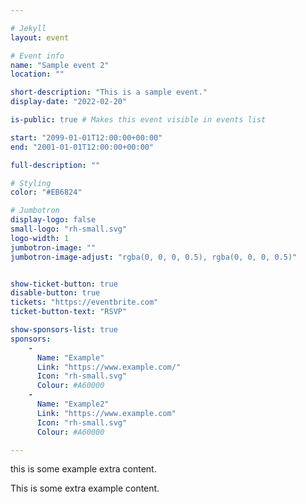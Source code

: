 ```yaml
---

# Jekyll
layout: event

# Event info
name: "Sample event 2"
location: ""

short-description: "This is a sample event."
display-date: "2022-02-20"

is-public: true # Makes this event visible in events list

start: "2099-01-01T12:00:00+00:00"
end: "2001-01-01T12:00:00+00:00"

full-description: ""

# Styling
color: "#EB6824"

# Jumbotron
display-logo: false
small-logo: "rh-small.svg"
logo-width: 1
jumbotron-image: ""
jumbotron-image-adjust: "rgba(0, 0, 0, 0.5), rgba(0, 0, 0, 0.5)"


show-ticket-button: true
disable-button: true
tickets: "https://eventbrite.com"
ticket-button-text: "RSVP"

show-sponsors-list: true
sponsors:
    -
      Name: "Example"
      Link: "https://www.example.com/"
      Icon: "rh-small.svg"
      Colour: #A60000
    -
      Name: "Example2"
      Link: "https://www.example.com"
      Icon: "rh-small.svg"
      Colour: #A60000

---
```



<section id="event-extra-content" style="background-color: {{ page.color }}">
  <div class="container text-light">
 <p class=""> this is some example extra content.</p>
</section>


This is some extra example content.
